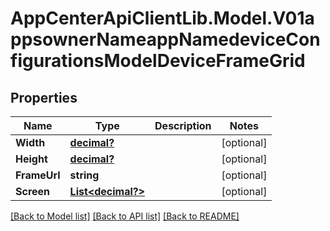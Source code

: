 # AppCenterApiClientLib.Model.V01appsownerNameappNamedeviceConfigurationsModelDeviceFrameGrid
## Properties

Name | Type | Description | Notes
------------ | ------------- | ------------- | -------------
**Width** | [**decimal?**](BigDecimal.md) |  | [optional] 
**Height** | [**decimal?**](BigDecimal.md) |  | [optional] 
**FrameUrl** | **string** |  | [optional] 
**Screen** | [**List&lt;decimal?&gt;**](BigDecimal.md) |  | [optional] 

[[Back to Model list]](../README.md#documentation-for-models) [[Back to API list]](../README.md#documentation-for-api-endpoints) [[Back to README]](../README.md)

